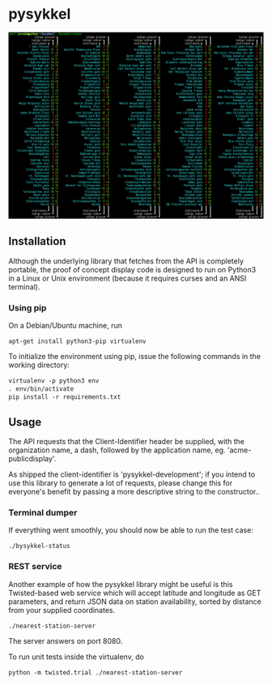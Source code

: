# pysykkel

![Screenshot](/screenshot.png)

## Installation

Although the underlying library that fetches from the API is completely portable, the proof of concept display code is designed to run on Python3 in a Linux or Unix environment (because it requires curses and an ANSI terminal).

### Using pip

On a Debian/Ubuntu machine, run

```
apt-get install python3-pip virtualenv
```

To initialize the environment using pip, issue the following commands in the working directory:

```
virtualenv -p python3 env
. env/bin/activate
pip install -r requirements.txt
```

## Usage

The API requests that the Client-Identifier header be supplied, with the organization name, a dash, followed by the application name, eg. 'acme-publicdisplay'.

As shipped the client-identifier is 'pysykkel-development'; if you intend to use this library to generate a lot of requests, please change this for everyone's benefit by passing a more descriptive string to the constructor..

### Terminal dumper
If everything went smoothly, you should now be able to run the test case:

```
./bysykkel-status
```

### REST service

Another example of how the pysykkel library might be useful is this Twisted-based web service which will accept latitude and longitude as GET parameters, and return JSON data on station availability, sorted by distance from your supplied coordinates.

```
./nearest-station-server
```

The server answers on port 8080.

To run unit tests inside the virtualenv, do
```
python -m twisted.trial ./nearest-station-server
```
